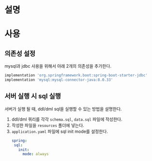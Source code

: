 # 설명

# 사용
## 의존성 설정
mysql과 jdbc 사용을 위해서 아래 2개의 의존성을 추가한다. 
```groovy
implementation 'org.springframework.boot:spring-boot-starter-jdbc'
implementation 'mysql:mysql-connector-java:8.0.33'
```
## 서버 실행 시 sql 실행
서버가 실행 될 때, ddl/dml sql을 실행할 수 있는 방법을 설명한다. 
1. ddl/dml 쿼리를 각각 `schema.sql`, `data.sql` 파일에 작성한다.
2. 작성한 파일을 `resources` 폴더에 넣는다.
3. `application.yaml` 파일에 sql init mode를 설정한다. 
   ```yaml
   spring:
    sql:
      init:
        mode: always
   ```